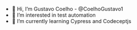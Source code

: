 - 👋 Hi, I’m Gustavo Coelho - @CoelhoGustavo1
- 👀 I’m interested in test automation
- 🌱 I’m currently learning Cypress and Codeceptjs

